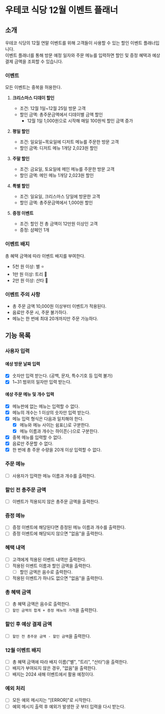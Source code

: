 # 우테코 식당 12월 이벤트 플래너

## 소개

우테코 식당의 12월 연말 이벤트를 위해 고객들이 사용할 수 있는 할인 이벤트 플래너입니다.   
이벤트 플래너를 통해 방문 예정 일자와 주문 메뉴를 입력하면 할인 및 증정 혜택과 예상 결제 금액을 조회할 수 있습니다.

### 이벤트

모든 이벤트는 중복을 허용한다.

1. **크리스마스 디데이 할인**
    - 조건: 12월 1일~12월 25일 방문 고객
    - 할인 금액: 총주문금액에서 디데이별 금액 할인
        - 12월 1일 1,000원으로 시작해 매일 100원씩 할인 금액 증가

2. **평일 할인**
    - 조건: 일요일~목요일에 디저트 메뉴를 주문한 방문 고객
    - 할인 금액: 디저트 메뉴 1개당 2,023원 할인

3. **주말 할인**
    - 조건: 금요일, 토요일에 메인 메뉴를 주문한 방문 고객
    - 할인 금액: 메인 메뉴 1개당 2,023원 할인

4. **특별 할인**
    - 조건: 일요일, 크리스마스 당일에 방문한 고객
    - 할인 금액: 총주문금액에서 1,000원 할인

5. **증정 이벤트**
    - 조건: 할인 전 총 금액이 12만원 이상인 고객
    - 증정: 샴페인 1개

### 이벤트 배지

총 혜택 금액에 따라 이벤트 배지를 부여한다.

- 5천 원 이상: 별 ⭐️
- 1만 원 이상: 트리 🎄
- 2만 원 이상: 산타 🎅

### 이벤트 주의 사항

- 총 주문 금액 10,000원 이상부터 이벤트가 적용된다.
- 음료만 주문 시, 주문 불가하다.
- 메뉴는 한 번에 최대 20개까지만 주문 가능하다.

## 기능 목록

### 사용자 입력

#### 예상 방문 날짜 입력

- [x] 숫자만 입력 받는다. (공백, 문자, 특수기호 등 입력 불가)
- [x] 1~31 범위의 일자만 입력 받는다.

#### 예상 주문 메뉴 및 개수 입력

- [x] 메뉴판에 없는 메뉴는 입력할 수 없다.
- [x] 메뉴의 개수는 1 이상의 숫자만 입력 받는다.
- [x] 메뉴 입력 형식은 다음과 일치해야 한다.
    - [x] 메뉴와 메뉴 사이는 쉼표(,)로 구분한다.
    - [x] 메뉴 이름과 개수는 하이픈(-)으로 구분한다.
- [x] 중복 메뉴를 입력할 수 없다.
- [x] 음료만 주문할 수 없다.
- [x] 한 번에 총 주문 수량을 20개 이상 입력할 수 없다.

### 주문 메뉴

- [ ] 사용자가 입력한 메뉴 이름과 개수를 출력한다.

### 할인 전 총주문 금액

- [ ] 이벤트가 적용되지 않은 총주문 금액을 출력한다.

### 증정 메뉴

- [ ] 증정 이벤트에 해당된다면 증정된 메뉴 이름과 개수를 출력한다.
- [ ] 증정 이벤트에 해당되지 않으면 "없음"을 출력한다.

### 혜택 내역

- [ ] 고객에게 적용된 이벤트 내역만 출력한다.
- [ ] 적용된 이벤트 이름과 할인 금액을 출력한다.
    - [ ] 할인 금액은 음수로 출력한다.
- [ ] 적용된 이벤트가 하나도 없으면 "없음"을 출력한다.

### 총 혜택 금액

- [ ] 총 혜택 금액은 음수로 출력한다.
- [ ] `할인 금액의 합계 + 증정 메뉴의 가격`을 출력한다.

### 할인 후 예상 결제 금액

- [ ] `할인 전 총주문 금액 - 할인 금액`을 출력한다.

### 12월 이벤트 배지

- [ ] 총 혜택 금액에 따라 배지 이름("별", "트리", "산타")을 출력한다.
- [ ] 배지가 부여되지 않은 경우, "없음"을 출력한다.
- [ ] 배지는 2024 새해 이벤트에서 활용 예정이다.

### 예외 처리

- [ ] 모든 예외 메시지는 "[ERROR]"로 시작한다.
- [ ] 예외 메시지 출력 후 예외가 발생한 곳 부터 입력을 다시 받는다.
